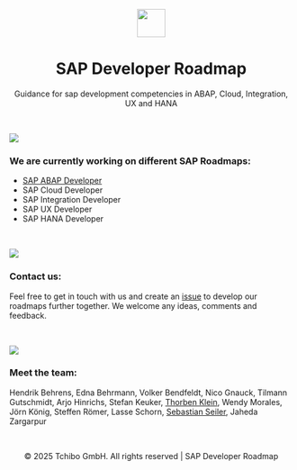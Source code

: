 <p align="center">
  <a href="https://tchibo.com/"><img src="https://www.tchibo.com/media/pages/de/de/9914b45c48-1713344208/tchibo_logo-hor_gold-light_srgb.svg" height="50"></a>
  <h1 align="center">SAP Developer Roadmap</h1>
  <p align="center">Guidance for sap development competencies in ABAP, Cloud, Integration, UX and HANA</p>
</p>

<br>

![](https://i.imgur.com/waxVImv.png)

<p>
  <h3>We are currently working on different SAP Roadmaps:</h3>
  <ul>
    <li><a href="https://roadmap.sh/r/sap-abap-developer">SAP ABAP Developer</a></li>
    <li>SAP Cloud Developer</li>
    <li>SAP Integration Developer</li>
    <li>SAP UX Developer</li>
    <li>SAP HANA Developer</li>
  </ul>
</p>

<br>

![](https://i.imgur.com/waxVImv.png)

<p>
  <h3>Contact us:</h3>
  <p>Feel free to get in touch with us and create an <a href="">issue</a> to develop our roadmaps further together. We welcome any ideas, comments and feedback.</h4>
</p>

<br>

![](https://i.imgur.com/waxVImv.png)

<p>
  <h3>Meet the team:</h3>
  <p>Hendrik Behrens, Edna Behrmann, Volker Bendfeldt, Nico Gnauck, Tilmann Gutschmidt, Arjo Hinrichs, Stefan Keuker, <a href="https://github.com/tklein1801">Thorben Klein</a>, Wendy Morales, Jörn König, Steffen Römer, Lasse Schorn, <a href="https://github.com/seilerse">Sebastian Seiler</a>, Jaheda Zargarpur</p>
</p>

<br>

<p align="center">
  &copy; 2025 Tchibo GmbH. All rights reserved | SAP Developer Roadmap
</p>
